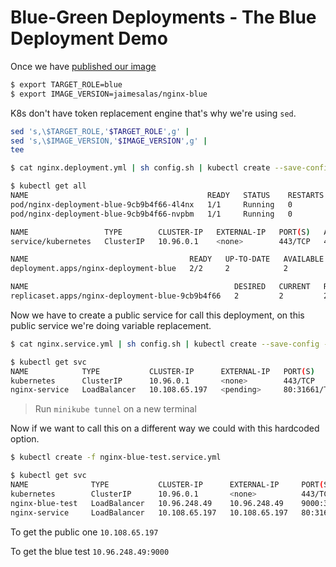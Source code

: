 # Blue-Green Deployments - The Blue Deployment Demo

Once we have [published our image](./blue/readme.md)

```bash
$ export TARGET_ROLE=blue
$ export IMAGE_VERSION=jaimesalas/nginx-blue
```

K8s don't have token replacement engine that's why we're using `sed`.

```bash
sed 's,\$TARGET_ROLE,'$TARGET_ROLE',g' |
sed 's,\$IMAGE_VERSION,'$IMAGE_VERSION',g' |
tee
```

```bash
$ cat nginx.deployment.yml | sh config.sh | kubectl create --save-config -f -
```

```bash
$ kubectl get all
NAME                                        READY   STATUS    RESTARTS   AGE
pod/nginx-deployment-blue-9cb9b4f66-4l4nx   1/1     Running   0          37s
pod/nginx-deployment-blue-9cb9b4f66-nvpbm   1/1     Running   0          37s

NAME                 TYPE        CLUSTER-IP   EXTERNAL-IP   PORT(S)   AGE
service/kubernetes   ClusterIP   10.96.0.1    <none>        443/TCP   4d13h

NAME                                    READY   UP-TO-DATE   AVAILABLE   AGE
deployment.apps/nginx-deployment-blue   2/2     2            2           37s

NAME                                              DESIRED   CURRENT   READY   AGE
replicaset.apps/nginx-deployment-blue-9cb9b4f66   2         2         2       37s
```

Now we have to create a public service for call this deployment, on this public service we're doing variable replacement.

```bash
$ cat nginx.service.yml | sh config.sh | kubectl create --save-config -f -
```

```bash
$ kubectl get svc
NAME            TYPE           CLUSTER-IP      EXTERNAL-IP   PORT(S)        AGE
kubernetes      ClusterIP      10.96.0.1       <none>        443/TCP        4d13h
nginx-service   LoadBalancer   10.108.65.197   <pending>     80:31661/TCP   114s
```

> Run `minikube tunnel` on a new terminal

Now if we want to call this on a different way we could with this hardcoded option.

```bash
$ kubectl create -f nginx-blue-test.service.yml
```
    
```bash
$ kubectl get svc
NAME              TYPE           CLUSTER-IP      EXTERNAL-IP     PORT(S)          AGE
kubernetes        ClusterIP      10.96.0.1       <none>          443/TCP          4d13h
nginx-blue-test   LoadBalancer   10.96.248.49    10.96.248.49    9000:31902/TCP   15s
nginx-service     LoadBalancer   10.108.65.197   10.108.65.197   80:31661/TCP     4m16s
```

To get the public one `10.108.65.197`

To get the blue test `10.96.248.49:9000`

